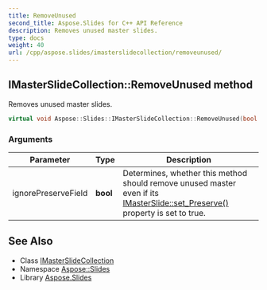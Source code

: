 ```yaml
---
title: RemoveUnused
second_title: Aspose.Slides for C++ API Reference
description: Removes unused master slides.
type: docs
weight: 40
url: /cpp/aspose.slides/imasterslidecollection/removeunused/
---
```

## IMasterSlideCollection::RemoveUnused method


Removes unused master slides.

```cpp
virtual void Aspose::Slides::IMasterSlideCollection::RemoveUnused(bool ignorePreserveField)=0
```


### Arguments

| Parameter | Type | Description |
| --- | --- | --- |
| ignorePreserveField | **bool** | Determines, whether this method should remove unused master even if its [IMasterSlide::set_Preserve()](../../imasterslide/set_preserve/) property is set to true. |

## See Also

* Class [IMasterSlideCollection](../)
* Namespace [Aspose::Slides](../../)
* Library [Aspose.Slides](../../../)
